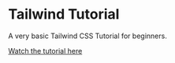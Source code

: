 # Tailwind Tutorial

A very basic Tailwind CSS Tutorial for beginners.

[Watch the tutorial here](https://youtu.be/wue9tIj1LdQ)
